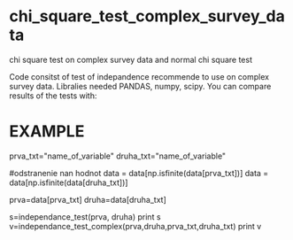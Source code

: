 # chi_square_test_complex_survey_data
chi square test on complex survey data and normal chi square test

Code consitst of test of indepandence recommende to use on complex survey data.
Libralies needed PANDAS, numpy, scipy.
You can compare results of the tests with:


# EXAMPLE

prva_txt="name_of_variable"
druha_txt="name_of_variable"

#odstranenie nan hodnot
data = data[np.isfinite(data[prva_txt])]
data = data[np.isfinite(data[druha_txt])]

prva=data[prva_txt]
druha=data[druha_txt]

s=independance_test(prva, druha)
print s
v=independance_test_complex(prva,druha,prva_txt,druha_txt)
print v

